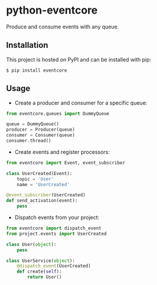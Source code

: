# python-eventcore

Produce and consume events with any queue.

## Installation

This project is hosted on PyPI and can be installed with pip:

```
$ pip install eventcore
```

## Usage

- Create a producer and consumer for a specific queue:

```python
from eventcore.queues import DummyQueue

queue = DummyQueue()
producer = Producer(queue)
consumer = Consumer(queue)
consumer.thread()
```

- Create events and register processors:

```python
from eventcore import Event, event_subscriber

class UserCreated(Event):
    topic = 'User'
    name = 'UserCreated'

@event_subscriber(UserCreated)
def send_activation(event):
    pass
```

- Dispatch events from your project:

```python
from eventcore import dispatch_event
from project.events import UserCreated

class User(object):
    pass

class UserService(object):
    @dispatch_event(UserCreated)
    def create(self):
        return User()
```
